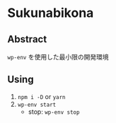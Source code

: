 # Sukunabikona

## Abstract

`wp-env` を使用した最小限の開発環境

## Using

1. `npm i -D` or `yarn`
2. `wp-env start`
    - stop: `wp-env stop`
